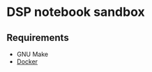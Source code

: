 # DSP notebook sandbox

## Requirements

- GNU Make
- [Docker](https://docs.docker.com/engine/install/)
